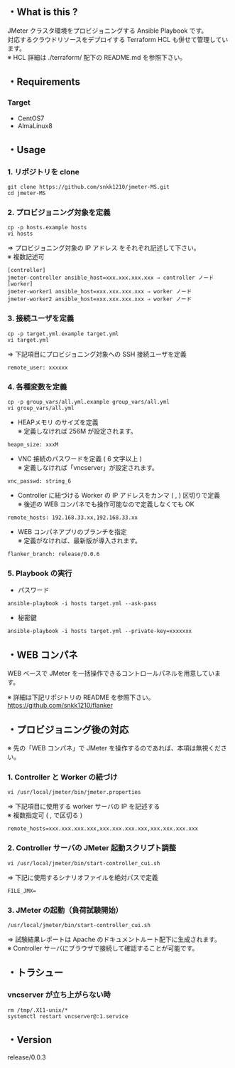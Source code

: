 ## ・What is this ?

JMeter クラスタ環境をプロビジョニングする Ansible Playbook です。  
対応するクラウドリソースをデプロイする Terraform HCL も併せて管理しています。  
※ HCL 詳細は ./terraform/ 配下の README.md を参照下さい。  

## ・Requirements

### Target
- CentOS7
- AlmaLinux8

## ・Usage
### 1. リポジトリを clone
```
git clone https://github.com/snkk1210/jmeter-MS.git
cd jmeter-MS
```

### 2. プロビジョニング対象を定義
```
cp -p hosts.example hosts
vi hosts
```
⇒ プロビジョニング対象の IP アドレス をそれぞれ記述して下さい。   
※ 複数記述可  

```
[controller] 
jmeter-controller ansible_host=xxx.xxx.xxx.xxx ⇒ controller ノード  
[worker]  
jmeter-worker1 ansible_host=xxx.xxx.xxx.xxx ⇒ worker ノード
jmeter-worker2 ansible_host=xxx.xxx.xxx.xxx ⇒ worker ノード
```

### 3. 接続ユーザを定義
```
cp -p target.yml.example target.yml
vi target.yml
```
⇒ 下記項目にプロビジョニング対象への SSH 接続ユーザを定義

```
remote_user: xxxxxx
```
### 4. 各種変数を定義

```
cp -p group_vars/all.yml.example group_vars/all.yml
vi group_vars/all.yml
```

- HEAPメモリ のサイズを定義  
※ 定義しなければ 256M が設定されます。
```
heapm_size: xxxM
```

- VNC 接続のパスワードを定義 ( 6 文字以上 )  
※ 定義しなければ「vncserver」が設定されます。
```
vnc_passwd: string_6
```

- Controller に紐づける Worker の IP アドレスをカンマ ( , ) 区切りで定義  
※ 後述の WEB コンパネでも操作可能なので定義しなくても OK
```
remote_hosts: 192.168.33.xx,192.168.33.xx
```

- WEB コンパネアプリのブランチを指定  
※ 定義がなければ、最新版が導入されます。
```
flanker_branch: release/0.0.6
```

### 5. Playbook の実行

- パスワード
```
ansible-playbook -i hosts target.yml --ask-pass
```

- 秘密鍵
```
ansible-playbook -i hosts target.yml --private-key=xxxxxxx
```

## ・WEB コンパネ

WEB ベースで JMeter を一括操作できるコントロールパネルを用意しています。  

※ 詳細は下記リポジトリの README を参照下さい。  
https://github.com/snkk1210/flanker


## ・プロビジョニング後の対応
※ 先の「WEB コンパネ」で JMeter を操作するのであれば、本項は無視ください。

### 1. Controller と Worker の紐づけ

```
vi /usr/local/jmeter/bin/jmeter.properties
```

⇒ 下記項目に使用する worker サーバの IP を記述する  
※ 複数指定可 ( , で区切る )

```
remote_hosts=xxx.xxx.xxx.xxx,xxx.xxx.xxx.xxx,xxx.xxx.xxx.xxx
```

### 2. Controller サーバの JMeter 起動スクリプト調整

```
vi /usr/local/jmeter/bin/start-controller_cui.sh
```
⇒ 下記に使用するシナリオファイルを絶対パスで定義

```
FILE_JMX=
```

### 3. JMeter の起動（負荷試験開始）

```
/usr/local/jmeter/bin/start-controller_cui.sh
```
⇒ 試験結果レポートは Apache のドキュメントルート配下に生成されます。  
※ Controller サーバにブラウザで接続して確認することが可能です。  

## ・トラシュー

### vncserver が立ち上がらない時

```
rm /tmp/.X11-unix/*
systemctl restart vncserver@:1.service
```

## ・Version

release/0.0.3